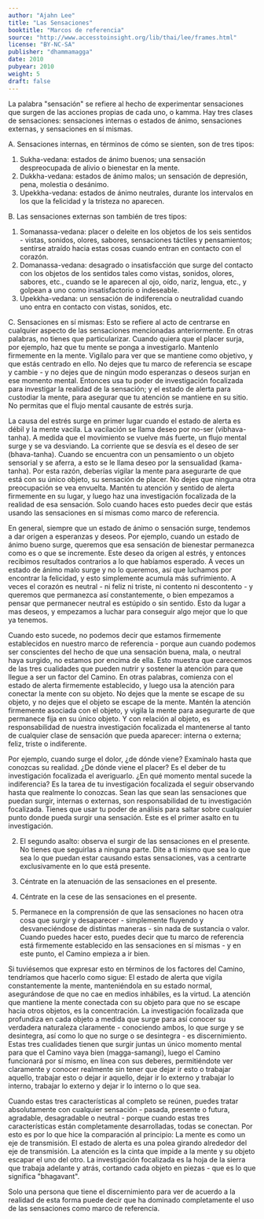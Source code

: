 ```yaml
---
author: "Ajahn Lee"
title: "Las Sensaciones"
booktitle: "Marcos de referencia"
source: "http://www.accesstoinsight.org/lib/thai/lee/frames.html"
license: "BY-NC-SA"
publisher: "dhammamagga"
date: 2010
pubyear: 2010 
weight: 5
draft: false
---
```

La palabra "sensación" se refiere al hecho de experimentar sensaciones que surgen de las acciones propias de cada uno, o kamma. Hay tres clases de sensaciones: sensaciones internas o estados de ánimo, sensaciones externas, y sensaciones en sí mismas.  

A. Sensaciones internas, en términos de cómo se sienten, son de tres tipos:  

1. Sukha-vedana: estados de ánimo buenos; una sensación despreocupada de alivio o bienestar en la mente.  
2. Dukkha-vedana: estados de ánimo malos; un sensación de depresión, pena, molestia o desánimo.  
3. Upekkha-vedana: estados de ánimo neutrales, durante los intervalos en los que la felicidad y la tristeza no aparecen.  

B. Las sensaciones externas son también de tres tipos:  

1. Somanassa-vedana: placer o deleite en los objetos de los seis sentidos - vistas, sonidos, olores, sabores, sensaciones táctiles y pensamientos; sentirse atraído hacia estas cosas cuando entran en contacto con el corazón.  
2. Domanassa-vedana: desagrado o insatisfacción que surge del contacto con los objetos de los sentidos tales como vistas, sonidos, olores, sabores, etc., cuando se le aparecen al ojo, oído, nariz, lengua, etc., y golpean a uno como insatisfactorio o indeseable.  
3. Upekkha-vedana: un sensación de indiferencia o neutralidad cuando uno entra en contacto con vistas, sonidos, etc.  

C. Sensaciones en sí mismas: Esto se refiere al acto de centrarse en cualquier aspecto de las sensaciones mencionadas anteriormente. En otras palabras, no tienes que particularizar. Cuando quiera que el placer surja, por ejemplo, haz que tu mente se ponga a investigarlo. Mantenlo firmemente en la mente. Vigílalo para ver que se mantiene como objetivo, y que estás centrado en ello. No dejes que tu marco de referencia se escape y cambie - y no dejes que de ningún modo esperanzas o deseos surjan en ese momento mental. Entonces usa tu poder de investigación focalizada para investigar la realidad de la sensación; y el estado de alerta para custodiar la mente, para asegurar que tu atención se mantiene en su sitio. No permitas que el flujo mental causante de estrés surja.  

La causa del estrés surge en primer lugar cuando el estado de alerta es débil y la mente vacila. La vacilación se llama deseo por no-ser (vibhava-tanha). A medida que el movimiento se vuelve más fuerte, un flujo mental surge y se va desviando. La corriente que se desvía es el deseo de ser (bhava-tanha). Cuando se encuentra con un pensamiento o un objeto sensorial y se aferra, a esto se le llama deseo por la sensualidad (kama-tanha). Por esta razón, deberías vigilar la mente para asegurarte de que está con su único objeto, su sensación de placer. No dejes que ninguna otra preocupación se vea envuelta. Mantén tu atención y sentido de alerta firmemente en su lugar, y luego haz una investigación focalizada de la realidad de esa sensación. Solo cuando haces esto puedes decir que estás usando las sensaciones en sí mismas como marco de referencia.  

En general, siempre que un estado de ánimo o sensación surge, tendemos a dar origen a esperanzas y deseos. Por ejemplo, cuando un estado de ánimo bueno surge, queremos que esa sensación de bienestar permanezca como es o que se incremente. Este deseo da origen al estrés, y entonces recibimos resultados contrarios a lo que habíamos esperado. A veces un estado de ánimo malo surge y no lo queremos, así que luchamos por encontrar la felicidad, y esto simplemente acumula más sufrimiento. A veces el corazón es neutral - ni feliz ni triste, ni contento ni descontento - y queremos que permanezca así constantemente, o bien empezamos a pensar que permanecer neutral es estúpido o sin sentido. Esto da lugar a mas deseos, y empezamos a luchar para conseguir algo mejor que lo que ya tenemos.  

Cuando esto sucede, no podemos decir que estamos firmemente establecidos en nuestro marco de referencia - porque aun cuando podemos ser conscientes del hecho de que una sensación buena, mala, o neutral haya surgido, no estamos por encima de ella. Esto muestra que carecemos de las tres cualidades que pueden nutrir y sostener la atención para que llegue a ser un factor del Camino. En otras palabras, comienza con el estado de alerta firmemente establecido, y luego usa la atención para conectar la mente con su objeto. No dejes que la mente se escape de su objeto, y no dejes que el objeto se escape de la mente. Mantén la atención firmemente asociada con el objeto, y vigila la mente para asegurarte de que permanece fija en su único objeto. Y con relación al objeto, es responsabilidad de nuestra investigación focalizada el mantenerse al tanto de cualquier clase de sensación que pueda aparecer: interna o externa; feliz, triste o indiferente.  

Por ejemplo, cuando surge el dolor, ¿de dónde viene? Examínalo hasta que conozcas su realidad. ¿De dónde viene el placer? Es el deber de tu investigación focalizada el averiguarlo. ¿En qué momento mental sucede la indiferencia? Es la tarea de tu investigación focalizada el seguir observando hasta que realmente lo conozcas. Sean las que sean las sensaciones que puedan surgir, internas o externas, son responsabilidad de tu investigación focalizada. Tienes que usar tu poder de análisis para saltar sobre cualquier punto donde pueda surgir una sensación. Este es el primer asalto en tu investigación.  

2. El segundo asalto: observa el surgir de las sensaciones en el presente. No tienes que seguirlas a ninguna parte. Dite a ti mismo que sea lo que sea lo que puedan estar causando estas sensaciones, vas a centrarte exclusivamente en lo que está presente.  

3. Céntrate en la atenuación de las sensaciones en el presente.  

4. Céntrate en la cese de las sensaciones en el presente.  

5. Permanece en la comprensión de que las sensaciones no hacen otra cosa que surgir y desaparecer - simplemente fluyendo y desvaneciéndose de distintas maneras - sin nada de sustancia o valor. Cuando puedes hacer esto, puedes decir que tu marco de referencia está firmemente establecido en las sensaciones en sí mismas - y en este punto, el Camino empieza a ir bien.  

Si tuviésemos que expresar esto en términos de los factores del Camino, tendríamos que hacerlo como sigue: El estado de alerta que vigila constantemente la mente, manteniéndola en su estado normal, asegurándose de que no cae en medios inhábiles, es la virtud. La atención que mantiene la mente conectada con su objeto para que no se escape hacia otros objetos, es la concentración. La investigación focalizada que profundiza en cada objeto a medida que surge para así conocer su verdadera naturaleza claramente - conociendo ambos, lo que surge y se desintegra, así como lo que no surge o se desintegra - es discernimiento. Estas tres cualidades tienen que surgir juntas un único momento mental para que el Camino vaya bien (magga-samangi), luego el Camino funcionará por sí mismo, en línea con sus deberes, permitiéndote ver claramente y conocer realmente sin tener que dejar ir esto o trabajar aquello, trabajar esto o dejar ir aquello, dejar ir lo externo y trabajar lo interno, trabajar lo externo y dejar ir lo interno o lo que sea.  

Cuando estas tres características al completo se reúnen, puedes tratar absolutamente con cualquier sensación - pasada, presente o futura, agradable, desagradable o neutral - porque cuando estas tres características están completamente desarrolladas, todas se conectan. Por esto es por lo que hice la comparación al principio: La mente es como un eje de transmisión. El estado de alerta es una polea girando alrededor del eje de transmisión. La atención es la cinta que impide a la mente y su objeto escapar el uno del otro. La investigación focalizada es la hoja de la sierra que trabaja adelante y atrás, cortando cada objeto en piezas - que es lo que significa "bhagavant".  

Solo una persona que tiene el discernimiento para ver de acuerdo a la realidad de esta forma puede decir que ha dominado completamente el uso de las sensaciones como marco de referencia.  
